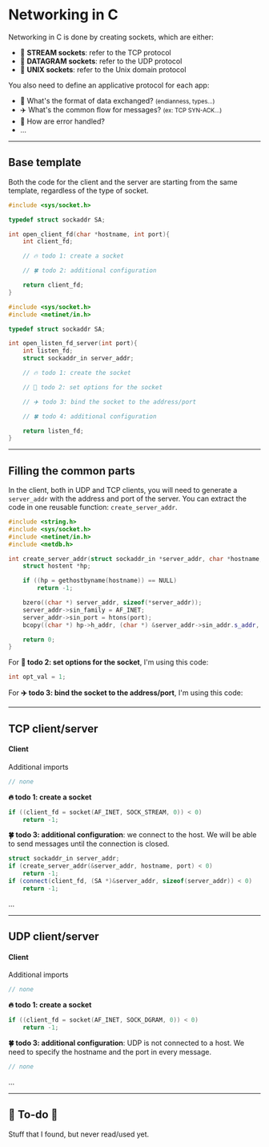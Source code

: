 # Networking in C

<div class="row row-cols-md-2 mt-4"><div>

Networking in C is done by creating sockets, which are either:

* 🌊 **STREAM sockets**: refer to the TCP protocol
* 🌾 **DATAGRAM sockets**: refer to the UDP protocol
* 🦆 **UNIX sockets**: refer to the Unix domain protocol
</div><div>

You also need to define an applicative protocol for each app:

* 📃 What's the format of data exchanged? <small>(endianness, types...)</small>
* ✈️️ What's the common flow for messages? <small>(ex: TCP SYN-ACK...)</small>
* 🥀 How are error handled?
* ...
</div></div>

<hr class="sep-both">

## Base template

<div class="row row-cols-md-2"><div>

Both the code for the client and the server are starting from the same template, regardless of the type of socket.

```c
#include <sys/socket.h>

typedef struct sockaddr SA;

int open_client_fd(char *hostname, int port){
    int client_fd;

    // 🔥 todo 1: create a socket

    // 🍀 todo 2: additional configuration

    return client_fd;
}
```
</div><div>

```c
#include <sys/socket.h>
#include <netinet/in.h>

typedef struct sockaddr SA;

int open_listen_fd_server(int port){
    int listen_fd;
    struct sockaddr_in server_addr;

    // 🔥 todo 1: create the socket

    // 🌹 todo 2: set options for the socket

    // ✈️ todo 3: bind the socket to the address/port

    // 🍀 todo 4: additional configuration

    return listen_fd;
}
```
</div></div>

<hr class="sep-both">

## Filling the common parts

<div class="row row-cols-md-2"><div>

In the client, both in UDP and TCP clients, you will need to generate a `server_addr` with the address and port of the server. You can extract the code in one reusable function: `create_server_addr`.

```cpp
#include <string.h>
#include <sys/socket.h>
#include <netinet/in.h>
#include <netdb.h>

int create_server_addr(struct sockaddr_in *server_addr, char *hostname, int port) {
    struct hostent *hp;

    if ((hp = gethostbyname(hostname)) == NULL)
        return -1;

    bzero((char *) server_addr, sizeof(*server_addr));
    server_addr->sin_family = AF_INET;
    server_addr->sin_port = htons(port);
    bcopy((char *) hp->h_addr, (char *) &server_addr->sin_addr.s_addr, hp->h_length);

    return 0;
}
```
</div><div>

For **🌹 todo 2: set options for the socket**, I'm using this code:

```c
int opt_val = 1;
```

For **✈️ todo 3: bind the socket to the address/port**, I'm using this code: 
</div></div>

<hr class="sep-both">

## TCP client/server

<div class="row row-cols-md-2"><div>

#### Client

Additional imports

```c
// none
```

**🔥 todo 1: create a socket**

```cpp
if ((client_fd = socket(AF_INET, SOCK_STREAM, 0)) < 0)
    return -1;
```

**🍀 todo 3: additional configuration**: we connect to the host. We will be able to send messages until the connection is closed.

```cpp
struct sockaddr_in server_addr;
if (create_server_addr(&server_addr, hostname, port) < 0)
    return -1;
if (connect(client_fd, (SA *)&server_addr, sizeof(server_addr)) < 0)
    return -1;
```
</div><div>

...
</div></div>

<hr class="sep-both">

## UDP client/server

<div class="row row-cols-md-2"><div>

#### Client

Additional imports

```c
// none
```

**🔥 todo 1: create a socket**

```cpp
if ((client_fd = socket(AF_INET, SOCK_DGRAM, 0)) < 0)
    return -1;
```

**🍀 todo 3: additional configuration**: UDP is not connected to a host. We need to specify the hostname and the port in every message.

```cpp
// none
```
</div><div>

...
</div></div>

<hr class="sep-both">

## 👻 To-do 👻

Stuff that I found, but never read/used yet.

<div class="row row-cols-md-2"><div>

</div><div>

</div></div>